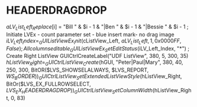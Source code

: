 # HEADERDRAGDROP
$aLV_List_Left_Replace[$i] = "Bill " &amp; $i - 1 &amp; "|Ben " &amp; $i - 1 &amp; "|Bessie " &amp; $i - 1 ; Initiate LVEx - count parameter set - blue insert mark- no drag image $iLV_Left_Index = _GUIListViewEx_Init($cListView_Left, $aLV_List_Left, 1, 0x0000FF, False) ; All columns editable _GUIListViewEx_SetEditStatus($iLV_Left_Index, "*") ; Create Right ListView GUICtrlCreateLabel("UDF ListView", 380, 5, 300, 35) $hListView_Right = _GUICtrlListView_Create($hGUI, "Peter|Paul|Mary", 380, 40, 250, 300, BitOR($LVS_SHOWSELALWAYS, $LVS_REPORT, $WS_BORDER)) _GUICtrlListView_SetExtendedListViewStyle($hListView_Right, BitOr($LVS_EX_FULLROWSELECT, $LVS_EX_HEADERDRAGDROP)) _GUICtrlListView_SetColumnWidth($hListView_Right, 0, 83)
